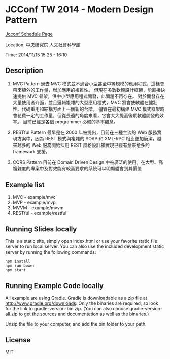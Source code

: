 # JCConf TW 2014 - Modern Design Pattern

[Jcconf Schedule Page](http://jcconf.tw/modern-design-pattern.html)

Location: 中央研究院 人文社會科學館

Time: 2014/11/15 15:25 - 16:10

## Description
1. MVC Pattern
過去 MVC 模式並不適合小型甚至中等規模的應用程式，這樣會帶來額外的工作量，增加應用的複雜性。 但現在多數軟體設計框架，能直接快速提供 MVC 骨架，供中小型應用程式開發，此問題不再存在。 對於開發存在大量使用者介面，並且邏輯複雜的大型應用程式，MVC 將會使軟體在健壯性、代碼重用和結構方面上一個新的台階。 儘管在最初構建 MVC 模式框架時會花費一定的工作量，但從長遠的角度來看，它會大大提高後期軟體開發的效率。 目前已經是各個 programmer 必備的基本觀念。

2. RESTful Pattern
最早是在 2000 年被提出，目前在三種主流的 Web 服務實現方案中，因為 REST 模式與複雜的 SOAP 和 XML-RPC 相比更加簡潔，越來越多的 Web 服務開始採用 REST 風格設計和實現已經有愈來愈多的 framework 支援。

3. CQRS Pattern
目前在 Domain Driven Design 中被廣泛的使用。在大型、高複雜度的專案中及對效能有較高要求的系統可以明顯體會到其價值

## Example list
1. MVC - example/mvc
2. MVP - example/mvp
3. MVVM - example/mvvm
4. RESTful - example/restful

## Running Slides locally
This is a static site, simply open index.html or use your favorite static file server to run local server.
You can also use the included development static server by running the following commands:

    npm install
    npm run bower
    npm start

## Running Example Code locally
All example are using Gradle. Gradle is downloadable as a zip file at http://www.gradle.org/downloads. Only the binaries are required, so look for the link to gradle-version-bin.zip. (You can also choose gradle-version-all.zip to get the sources and documentation as well as the binaries.)

Unzip the file to your computer, and add the bin folder to your path.

## License
MIT
